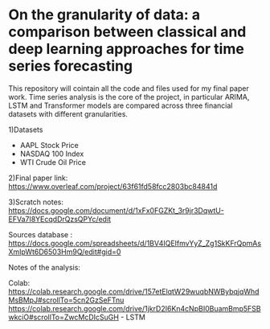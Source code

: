 # On the granularity of data: a comparison between classical and deep learning approaches for time series forecasting
This repository will cointain all the code and files used for my final paper work. Time series analysis is the core of the project, in particular ARIMA, LSTM and Transformer models are compared across three financial datasets with different granularities.

1)Datasets
  - AAPL Stock Price
  - NASDAQ 100 Index
  - WTI Crude Oil Price
  
2)Final paper link: https://www.overleaf.com/project/63f61fd58fcc2803bc84841d

3)Scratch notes: https://docs.google.com/document/d/1xFx0FGZKt_3r9jr3DqwtU-EFVa7I8YEcqdDrQzsQPYc/edit


Sources database : https://docs.google.com/spreadsheets/d/1BV4IQEIfmvYyZ_Zg1SkKFrQpmAsXmIpWt6D6503Hm9Q/edit#gid=0

Notes of the analysis: 

Colab: https://colab.research.google.com/drive/157etElqtW29wuqbNWBybqjqWhdMsBMpJ#scrollTo=5cn2GzSeFTnu
https://colab.research.google.com/drive/1jkrD2I6Kn4cNpBI0BuamBmp5FSBwkciO#scrollTo=ZwcMcDIcSuGH - LSTM
